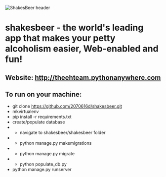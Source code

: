 ![ShakesBeer header](http://theehteam.pythonanywhere.com/static/images/header.png)
# shakesbeer - the world's leading app that makes your petty alcoholism easier, Web-enabled and fun!

## Website: <http://theehteam.pythonanywhere.com>

## To run on your machine:
* git clone https://github.com/2070616d/shakesbeer.git
* mkvirtualenv <environmentName>
* pip install -r requirements.txt
* create/populate database
*  * navigate to shakesbeer/shakesbeer folder
*  * python manage.py makemigrations
*  * python manage.py migrate
*  * python populate_db.py
*  python manage.py runserver